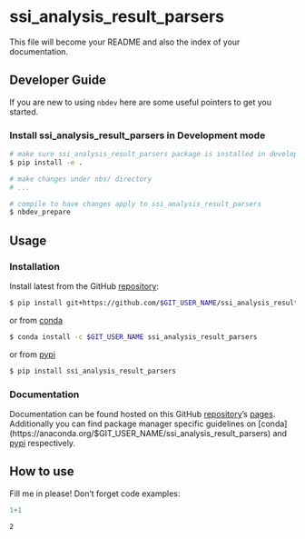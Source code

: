 # ssi_analysis_result_parsers


<!-- WARNING: THIS FILE WAS AUTOGENERATED! DO NOT EDIT! -->

This file will become your README and also the index of your
documentation.

## Developer Guide

If you are new to using `nbdev` here are some useful pointers to get you
started.

### Install ssi_analysis_result_parsers in Development mode

``` sh
# make sure ssi_analysis_result_parsers package is installed in development mode
$ pip install -e .

# make changes under nbs/ directory
# ...

# compile to have changes apply to ssi_analysis_result_parsers
$ nbdev_prepare
```

## Usage

### Installation

Install latest from the GitHub
[repository](https://github.com/$GIT_USER_NAME/ssi_analysis_result_parsers):

``` sh
$ pip install git+https://github.com/$GIT_USER_NAME/ssi_analysis_result_parsers.git
```

or from
[conda](https://anaconda.org/$GIT_USER_NAME/ssi_analysis_result_parsers)

``` sh
$ conda install -c $GIT_USER_NAME ssi_analysis_result_parsers
```

or from [pypi](https://pypi.org/project/ssi_analysis_result_parsers/)

``` sh
$ pip install ssi_analysis_result_parsers
```

### Documentation

Documentation can be found hosted on this GitHub
[repository](https://github.com/$GIT_USER_NAME/ssi_analysis_result_parsers)’s
[pages](https://$GIT_USER_NAME.github.io/ssi_analysis_result_parsers/).
Additionally you can find package manager specific guidelines on
[conda](https://anaconda.org/$GIT_USER_NAME/ssi_analysis_result_parsers)
and [pypi](https://pypi.org/project/ssi_analysis_result_parsers/)
respectively.

## How to use

Fill me in please! Don’t forget code examples:

``` python
1+1
```

    2
